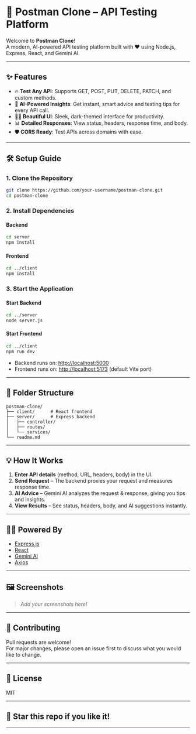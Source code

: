 # 🚀 Postman Clone – API Testing Platform

Welcome to **Postman Clone**!  
A modern, AI-powered API testing platform built with ❤️ using Node.js, Express, React, and Gemini AI.

---

## ✨ Features

- 🔥 **Test Any API**: Supports GET, POST, PUT, DELETE, PATCH, and custom methods.
- 🤖 **AI-Powered Insights**: Get instant, smart advice and testing tips for every API call.
- 🧑‍💻 **Beautiful UI**: Sleek, dark-themed interface for productivity.
- 📊 **Detailed Responses**: View status, headers, response time, and body.
- 🛡️ **CORS Ready**: Test APIs across domains with ease.

---

## 🛠️ Setup Guide

### 1. Clone the Repository

```bash
git clone https://github.com/your-username/postman-clone.git
cd postman-clone
```

### 2. Install Dependencies

#### Backend

```bash
cd server
npm install
```

#### Frontend

```bash
cd ../client
npm install
```

### 3. Start the Application

#### Start Backend

```bash
cd ../server
node server.js
```

#### Start Frontend

```bash
cd ../client
npm run dev
```

- Backend runs on: [http://localhost:5000](http://localhost:5000)
- Frontend runs on: [http://localhost:5173](http://localhost:5173) (default Vite port)

---

## 🧩 Folder Structure

```
postman-clone/
├── client/      # React frontend
├── server/      # Express backend
│   ├── controller/
│   ├── routes/
│   └── services/
└── readme.md
```

---

## 💡 How It Works

1. **Enter API details** (method, URL, headers, body) in the UI.
2. **Send Request** – The backend proxies your request and measures response time.
3. **AI Advice** – Gemini AI analyzes the request & response, giving you tips and insights.
4. **View Results** – See status, headers, body, and AI suggestions instantly.

---

## 🧙‍♂️ Powered By

- [Express.js](https://expressjs.com/)
- [React](https://react.dev/)
- [Gemini AI](https://ai.google.dev/)
- [Axios](https://axios-http.com/)

---

## 🖼️ Screenshots

> _Add your screenshots here!_

---

## 📝 Contributing

Pull requests are welcome!  
For major changes, please open an issue first to discuss what you would like to change.

---

## 📄 License

MIT

---

## 🌟 Star this repo if you like it!

---